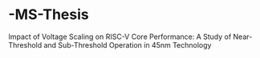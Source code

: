 # -MS-Thesis
Impact of Voltage Scaling on RISC-V Core Performance: A Study of Near-Threshold and Sub-Threshold Operation in 45nm Technology
